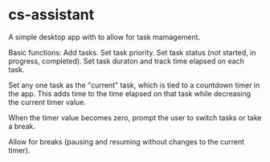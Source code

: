 # cs-assistant
A simple desktop app with to allow for task mamagement.

Basic functions:
Add tasks.
Set task priority.
Set task status (not started, in progress, completed).
Set task duraton and track time elapsed on each task.

Set any one task as the "current" task, which is tied to a countdown timer in the app. This adds time to the time elapsed on that task while decreasing the current timer value.

When the timer value becomes zero, prompt the user to switch tasks or take a break.

Allow for breaks (pausing and resuming without changes to the current timer).

